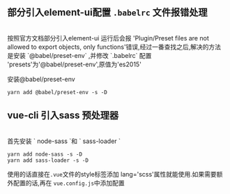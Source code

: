 ## 部分引入element-ui配置 `.babelrc` 文件报错处理
<br/>
按照官方文档部分引入element-ui 运行后会报 'Plugin/Preset files are not allowed to export objects, only functions'错误,经过一番查找之后,解决的方法是安装  `@babel/preset-env` ,并修改 `.babelrc` 配置 'presets'为'@babel/preset-env',原值为'es2015'

安装@babel/preset-env
```
yarn add @babel/preset-env -s -D
```

## vue-cli 引入sass 预处理器
<br/>
首先安装 ` node-sass `和 ` sass-loader `

```
yarn add node-sass -s -D
yarn add sass-loader -s -D
```
使用的话直接在`.vue`文件的style标签添加 lang='scss'属性就能使用.如果需要额外配置的话,再在 `vue.config.js`中添加配置
